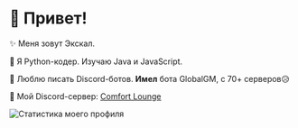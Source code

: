 # 💫 Привет!

✨ Меня зовут Экскал.

🐍 Я Python-кодер. Изучаю Java и JavaScript.

🤖 Люблю писать Discord-ботов. **Имел** бота GlobalGM, с 70+ серверов😥

💌 Мой Discord-сервер: [Comfort Lounge](https://discord.gg/tTEPNH29QN)



![Статистика моего профиля](https://github-readme-stats.vercel.app/api?username=ae7er&show_icons=true&theme=radical)
